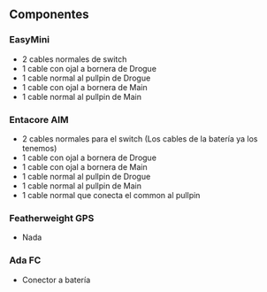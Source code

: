 ## Componentes
### EasyMini
- 2 cables normales de switch
- 1 cable con ojal a bornera de Drogue
- 1 cable normal al pullpin de Drogue
- 1 cable con ojal a bornera de Main
- 1 cable normal al pullpin de Main

### Entacore AIM
- 2 cables normales para el switch (Los cables de la batería ya los tenemos)
- 1 cable con ojal a bornera de Drogue
- 1 cable con ojal a bornera de Main
- 1 cable normal al pullpin de Drogue
- 1 cable normal al pullpin de Main
- 1 cable normal que conecta el common al pullpin

### Featherweight GPS
- Nada

### Ada FC
- Conector a batería


### 


